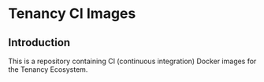 # Tenancy CI Images

## Introduction
This is a repository containing CI (continuous integration) Docker images for the Tenancy Ecosystem.
